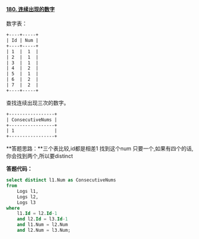 #### [180. 连续出现的数字](https://leetcode-cn.com/problems/consecutive-numbers/)

数字表：

```html
+----+-----+
| Id | Num |
+----+-----+
| 1  |  1  |
| 2  |  1  |
| 3  |  1  |
| 4  |  2  |
| 5  |  1  |
| 6  |  2  |
| 7  |  2  |
+----+-----+
```

查找连续出现三次的数字。

```html
+-----------------+
| ConsecutiveNums |
+-----------------+
| 1               |
+-----------------+
```



**答题思路：**三个表比较,id都是相差1  找到这个num 只要一个,如果有四个的话,你会找到两个,所以要distinct



**答题代码：**

```sql
select distinct l1.Num as ConsecutiveNums
from
    Logs l1,
    Logs l2,
    Logs l3
where 
    l1.Id = l2.Id-1 
    and l2.Id = l3.Id-1
    and l1.Num = l2.Num
    and l2.Num = l3.Num;
```

